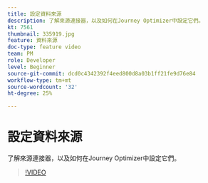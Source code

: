 ```yaml
---
title: 設定資料來源
description: 了解來源連接器，以及如何在Journey Optimizer中設定它們。
kt: 7561
thumbnail: 335919.jpg
feature: 資料來源
doc-type: feature video
team: PM
role: Developer
level: Beginner
source-git-commit: dcd0c4342392f4eed800d8a03b1ff21fe9d76e84
workflow-type: tm+mt
source-wordcount: '32'
ht-degree: 25%

---
```



# 設定資料來源

了解來源連接器，以及如何在Journey Optimizer中設定它們。

>[!VIDEO](https://video.tv.adobe.com/v/335919?quality=12)


